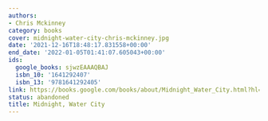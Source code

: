 ```yaml
---
authors:
- Chris Mckinney
category: books
cover: midnight-water-city-chris-mckinney.jpg
date: '2021-12-16T18:48:17.831558+00:00'
end_date: '2022-01-05T01:41:07.605043+00:00'
ids:
  google_books: sjwzEAAAQBAJ
  isbn_10: '1641292407'
  isbn_13: '9781641292405'
link: https://books.google.com/books/about/Midnight_Water_City.html?hl=&id=sjwzEAAAQBAJ
status: abandoned
title: Midnight, Water City
---
```

